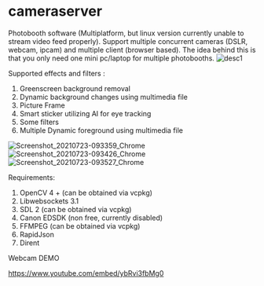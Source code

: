 # cameraserver
Photobooth software (Multiplatform, but linux version currently unable to stream video feed properly). Support multiple concurrent cameras (DSLR, webcam, ipcam) and multiple client (browser based). The idea behind this is that you only need one mini pc/laptop for multiple photobooths.
![desc1](https://user-images.githubusercontent.com/64301921/126728803-010e898d-3c5f-4eec-9da7-1beb88fec06a.jpg)

Supported effects and filters :
1. Greenscreen background removal
2. Dynamic background changes using multimedia file
3. Picture Frame
4. Smart sticker utilizing AI for eye tracking
5. Some filters
6. Multiple Dynamic foreground using multimedia file

![Screenshot_20210723-093359_Chrome](https://user-images.githubusercontent.com/64301921/126732671-2ff9a2a5-247d-496b-a32a-f34c607e785a.jpg)
![Screenshot_20210723-093426_Chrome](https://user-images.githubusercontent.com/64301921/126732677-6de13c3f-409d-49b7-bed3-7c32ba246f6e.jpg)
![Screenshot_20210723-093527_Chrome](https://user-images.githubusercontent.com/64301921/126732690-7e51421d-91de-44ad-8d39-f0fe7dadbd02.jpg)

Requirements:
1. OpenCV 4 + (can be obtained via vcpkg)
2. Libwebsockets 3.1
3. SDL 2 (can be obtained via vcpkg)
4. Canon EDSDK (non free, currently disabled)
5. FFMPEG (can be obtained via vcpkg)
6. RapidJson
7. Dirent

Webcam DEMO

https://www.youtube.com/embed/ybRvi3fbMg0
